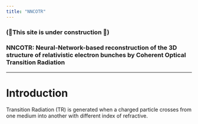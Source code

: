 ```yaml
---
title: "NNCOTR"
---
```


### (🚀This site is under construction 🚀)
### NNCOTR: Neural-Network-based reconstruction of the 3D structure of relativistic electron bunches by Coherent Optical Transition Radiation

---
# Introduction
Transition Radiation (TR) is generated when a charged particle crosses from one medium into another with different index of refractive.

